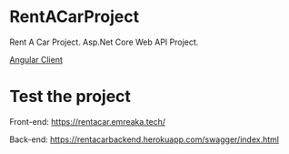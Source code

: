# RentACarProject
Rent A Car Project. Asp.Net Core Web API Project.

[Angular Client](https://github.com/EmreAka/RentACar-Angular)

# Test the project

Front-end: https://rentacar.emreaka.tech/

Back-end: https://rentacarbackend.herokuapp.com/swagger/index.html
